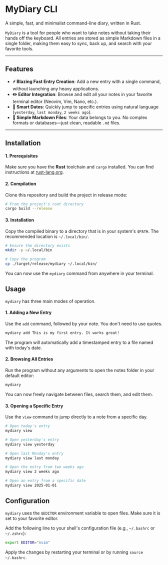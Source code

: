 # MyDiary CLI

A simple, fast, and minimalist command-line diary, written in Rust.

`MyDiary` is a tool for people who want to take notes without taking their hands off the keyboard. All entries are stored as simple Markdown files in a single folder, making them easy to sync, back up, and search with your favorite tools.

---

## Features

* **⚡ Blazing Fast Entry Creation**: Add a new entry with a single command, without launching any heavy applications.
* **✏️ Editor Integration**: Browse and edit all your notes in your favorite terminal editor (Neovim, Vim, Nano, etc.).
* **🧠 Smart Dates**: Quickly jump to specific entries using natural language (`yesterday`, `last monday`, `2 weeks ago`).
* **📂 Simple Markdown Files**: Your data belongs to you. No complex formats or databases—just clean, readable `.md` files.

---

## Installation

#### 1. Prerequisites

Make sure you have the **Rust** toolchain and `cargo` installed. You can find instructions at [rust-lang.org](https://www.rust-lang.org/tools/install).

#### 2. Compilation

Clone this repository and build the project in release mode:
```sh
# From the project's root directory
cargo build --release
```

#### 3. Installation

Copy the compiled binary to a directory that is in your system's `$PATH`. The recommended location is `~/.local/bin/`.

```sh
# Ensure the directory exists
mkdir -p ~/.local/bin

# Copy the program
cp ./target/release/mydiary ~/.local/bin/
```

You can now use the `mydiary` command from anywhere in your terminal.

## Usage
`mydiary` has three main modes of operation.

#### 1. Adding a New Entry
Use the `add` command, followed by your note. You don't need to use quotes.

```sh
mydiary add This is my first entry. It works great!
```
The program will automatically add a timestamped entry to a file named with today's date.

#### 2. Browsing All Entries
Run the program without any arguments to open the notes folder in your default editor:

```sh
mydiary
```
You can now freely navigate between files, search them, and edit them.

#### 3. Opening a Specific Entry
Use the `view` command to jump directly to a note from a specific day.

```sh
# Open today's entry
mydiary view

# Open yesterday's entry
mydiary view yesterday

# Open last Monday's entry
mydiary view last monday

# Open the entry from two weeks ago
mydiary view 2 weeks ago

# Open an entry from a specific date
mydiary view 2025-01-01
```

## Configuration
`mydiary` uses the `$EDITOR` environment variable to open files. Make sure it is set to your favorite editor.

Add the following line to your shell's configuration file (e.g., `~/.bashrc` or `~/.zshrc`):

```sh
export EDITOR="nvim"
```
Apply the changes by restarting your terminal or by running `source ~/.bashrc`.

